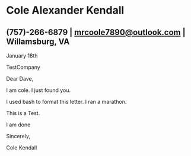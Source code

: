 # Cole Alexander Kendall
## (757)-266-6879 | mrcoole7890@outlook.com | Willamsburg, VA

January 18th

TestCompany

Dear Dave,

I am cole. I just found you.

I used bash to format this letter. I ran a marathon.

This is a Test.

I am done

Sincerely,

Cole Kendall
